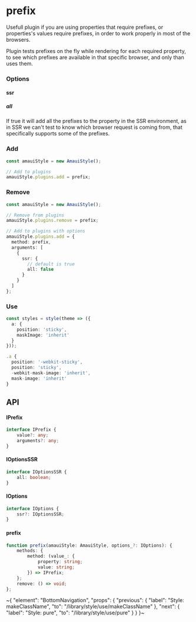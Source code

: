 
# prefix

Usefull plugin if you are using properties that require prefixes, or properties's values require prefixes, in order to work properly in most of the browsers.

Plugin tests prefixes on the fly while rendering for each required property, to see which prefixes are available in that specific browser, and only than uses them.

### Options

#### ssr

##### all

If true it will add all the prefixes to the property in the SSR environment, as in SSR we can't test to know which browser request is coming from, that specifically supports some of the prefixes.

### Add

```ts
const amauiStyle = new AmauiStyle();

// Add to plugins
amauiStyle.plugins.add = prefix;
```

### Remove

```ts
const amauiStyle = new AmauiStyle();

// Remove from plugins
amauiStyle.plugins.remove = prefix;

// Add to plugins with options
amauiStyle.plugins.add = {
  method: prefix,
  arguments: [
    {
      ssr: {
        // default is true
        all: false
      }
    }
  ]
};
```

### Use

```ts
const styles = style(theme => ({
  a: {
    position: 'sticky',
    maskImage: 'inherit'
  }
}));

.a {
  position: '-webkit-sticky',
  position: 'sticky',
  -webkit-mask-image: 'inherit',
  mask-image: 'inherit'
}
```

## API

#### IPrefix

```ts
interface IPrefix {
    value?: any;
    arguments?: any;
}
```

#### IOptionsSSR

```ts
interface IOptionsSSR {
    all: boolean;
}
```

#### IOptions

```ts
interface IOptions {
    ssr?: IOptionsSSR;
}
```

#### prefix

```ts
function prefix(amauiStyle: AmauiStyle, options_?: IOptions): {
    methods: {
        method: (value_: {
            property: string;
            value: string;
        }) => IPrefix;
    };
    remove: () => void;
};
```


~{
  "element": "BottomNavigation",
  "props": {
    "previous": {
      "label": "Style: makeClassName",
      "to": "/library/style/use/makeClassName"
    },
    "next": {
      "label": "Style: pure",
      "to": "/library/style/use/pure"
    }
  }
}~

